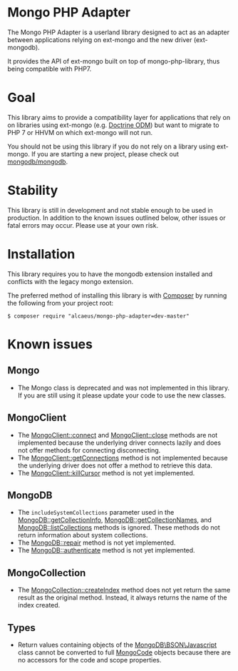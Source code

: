 # Mongo PHP Adapter

The Mongo PHP Adapter is a userland library designed to act as an adapter 
between applications relying on ext-mongo and the new driver (ext-mongodb).

It provides the API of ext-mongo built on top of mongo-php-library, thus being
compatible with PHP7.

# Goal

This library aims to provide a compatibility layer for applications that rely on
on libraries using ext-mongo (e.g. [Doctrine ODM](https://github.com/doctrine/mongodb-odm))
but want to migrate to PHP 7 or HHVM on which ext-mongo will not run.

You should not be using this library if you do not rely on a library using
ext-mongo. If you are starting a new project, please check out [mongodb/mongodb](https://github.com/mongodb/mongo-php-library).

# Stability

This library is still in development and not stable enough to be used in
production. In addition to the known issues outlined below, other issues or
fatal errors may occur. Please use at your own risk.

# Installation

This library requires you to have the mongodb extension installed and conflicts
with the legacy mongo extension.

The preferred method of installing this library is with
[Composer](https://getcomposer.org/) by running the following from your project
root:

    $ composer require "alcaeus/mongo-php-adapter=dev-master"

# Known issues

## Mongo

 - The Mongo class is deprecated and was not implemented in this library. If you
 are still using it please update your code to use the new classes.

## MongoClient

 - The [MongoClient::connect](https://php.net/manual/de/mongoclient.connect.php)
 and [MongoClient::close](https://secure.php.net/manual/de/mongoclient.close.php)
 methods are not implemented because the underlying driver connects lazily and
 does not offer methods for connecting disconnecting.
 - The [MongoClient::getConnections](https://secure.php.net/manual/de/mongoclient.getconnections.php)
 method is not implemented because the underlying driver does not offer a method
 to retrieve this data.
 - The [MongoClient::killCursor](https://php.net/manual/de/mongoclient.killcursor.php)
 method is not yet implemented.

## MongoDB
 - The `includeSystemCollections` parameter used in the [MongoDB::getCollectionInfo](https://php.net/manual/de/mongodb.getcollectioninfo.php]),
 [MongoDB::getCollectionNames](https://php.net/manual/de/mongodb.getcollectionnames.php]),
 and [MongoDB::listCollections](https://php.net/manual/de/mongodb.listcollections.php)
 methods is ignored. These methods do not return information about system
 collections.
 - The [MongoDB::repair](https://secure.php.net/manual/de/mongodb.repair.php)
 method is not yet implemented.
 - The [MongoDB::authenticate](https://secure.php.net/manual/de/mongodb.authenticate.php)
 method is not yet implemented.

## MongoCollection

 - The [MongoCollection::createIndex](https://secure.php.net/manual/de/mongocollection.createindex.php)
 method does not yet return the same result as the original method. Instead, it
 always returns the name of the index created.

## Types

 - Return values containing objects of the [MongoDB\BSON\Javascript](https://secure.php.net/manual/de/class.mongodb-bson-javascript.php)
 class cannot be converted to full [MongoCode](https://secure.php.net/manual/de/class.mongocode.php)
 objects because there are no accessors for the code and scope properties.
